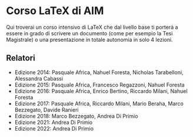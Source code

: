 # Corso LaTeX di AIM

Qui troverai un corso intensivo di LaTeX che dal livello base ti porterà a essere in grado di scrivere un documento (come per esempio la Tesi Magistrale) o una presentazione in totale autonomia in solo 4 lezioni.

## Relatori

* Edizione 2014: Pasquale Africa, Nahuel Foresta, Nicholas Tarabelloni, Alessandra Cabassi
* Edizione 2015: Pasquale Africa, Francesco Regazzoni, Nahuel Foresta
* Edizione 2016: Pasquale Africa, Enrico Bertino, Riccardo Milani, Nahuel Foresta
* Edizione 2017: Pasquale Africa, Riccardo Milani, Mario Beraha, Marco Bezzegato, Davide Ranieri
* Edizione 2018: Marco Bezzegato, Andrea Di Primio
* Edizione 2021: Andrea Di Primio
* Edizione 2022: Andrea Di Primio
